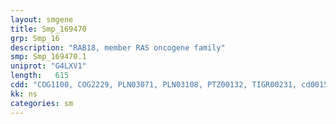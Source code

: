 ```yaml
---
layout: smgene
title: Smp_169470
grp: Smp_16
description: "RAB18, member RAS oncogene family"
smp: Smp_169470.1
uniprot: "G4LXV1"
length:   615
cdd: "COG1100, COG2229, PLN03071, PLN03108, PTZ00132, TIGR00231, cd00154, cl21455, pfam00071, pfam08477, smart00175, smart00176"
kk: ns
categories: sm
---
```

